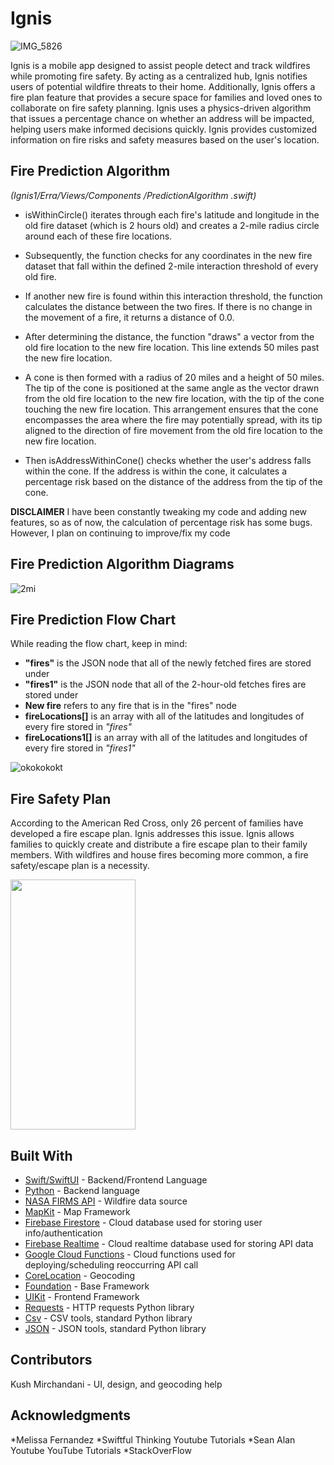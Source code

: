# Ignis


![IMG_5826](https://github.com/heidischultz/Ignis/assets/99668295/80cbf587-e193-4df6-a7f1-69e1bb444c2d)



Ignis is a mobile app designed to assist people detect and track wildfires while promoting fire safety. By acting as a centralized hub, Ignis notifies users of potential wildfire threats to their home. Additionally, Ignis offers a fire plan feature that provides a secure space for families and loved ones to collaborate on fire safety planning. Ignis uses a physics-driven algorithm that issues a percentage chance on whether an address will be impacted, helping users make informed decisions quickly. Ignis provides customized information on fire risks and safety measures based on the user's location.





## Fire Prediction Algorithm
*(Ignis1/Erra/Views/Components /PredictionAlgorithm .swift)*

- isWithinCircle() iterates through each fire's latitude and longitude in the old fire dataset (which is 2 hours old) and creates a 2-mile radius circle around each of these fire locations.

- Subsequently, the function checks for any coordinates in the new fire dataset that fall within the defined 2-mile interaction threshold of every old fire.

- If another new fire is found within this interaction threshold, the function calculates the distance between the two fires. If there is no change in the movement of a fire, it returns a distance of 0.0.

- After determining the distance, the function "draws" a vector from the old fire location to the new fire location. This line extends 50 miles past the new fire location.

- A cone is then formed with a radius of 20 miles and a height of 50 miles. The tip of the cone is positioned at the same angle as the vector drawn from the old fire location to the new fire location, with the tip of the cone touching the new fire location. This arrangement ensures that the cone encompasses the area where the fire may potentially spread, with its tip aligned to the direction of fire movement from the old fire location to the new fire location.

- Then isAddressWithinCone() checks whether the user's address falls within the cone. If the address is within the cone, it calculates a percentage risk based on the distance of the address from the tip of the cone.

 **DISCLAIMER**
 I have been constantly tweaking my code and adding new features, so as of now, the calculation of percentage risk has some bugs. However, I plan on continuing to improve/fix my code
## Fire Prediction Algorithm Diagrams


![2mi](https://github.com/heidischultz/Ignis/assets/99668295/8cce7357-5b21-43bc-8d9d-11c25a342830)



 
## Fire Prediction Flow Chart
While reading the flow chart, keep in mind:
- **"fires"** is the JSON node that all of the newly fetched fires are stored under
- **"fires1"** is the JSON node that all of the 2-hour-old fetches fires are stored under
- **New fire** refers to any fire that is in the "fires" node
- **fireLocations[]** is an array with all of the latitudes and longitudes of every fire stored in *"fires"*
- **fireLocations1[]** is an array with all of the latitudes and longitudes of every fire stored in *"fires1"*



![okokokokt](https://github.com/heidischultz/Ignis/assets/99668295/7346a935-293f-4fa8-9de2-13c0455b5371)

## Fire Safety Plan
According to the American Red Cross, only 26 percent of families have developed a fire escape plan. Ignis addresses this issue. Ignis allows families to quickly create and distribute a fire escape plan to their family members. With wildfires and house fires becoming more common, a fire safety/escape plan is a necessity.


<img src="https://github.com/heidischultz/Ignis/assets/99668295/35f688c1-23f5-4a4e-8177-3a1a004643b6" align= "center" width=200 height=400>



## Built With

* [Swift/SwiftUI](https://www.swift.org/) - Backend/Frontend Language
* [Python](https://www.python.org/) - Backend language
* [NASA FIRMS API](https://firms.modaps.eosdis.nasa.gov/api/) - Wildfire data source 
* [MapKit](https://developer.apple.com/documentation/mapkit/) - Map Framework
* [Firebase Firestore](https://firebase.google.com/docs/firestore) - Cloud database used for storing user info/authentication
* [Firebase Realtime](https://firebase.google.com/docs/database) - Cloud realtime database used for storing API data
* [Google Cloud Functions](https://cloud.google.com/functions#) - Cloud functions used for deploying/scheduling reoccurring API call
* [CoreLocation](https://developer.apple.com/documentation/corelocation) - Geocoding
* [Foundation](https://developer.apple.com/documentation/foundation) - Base Framework
* [UIKit](https://developer.apple.com/documentation/uikit) - Frontend Framework
* [Requests](https://pypi.org/project/requests/) - HTTP requests Python library
* [Csv](https://docs.python.org/3/library/csv.html) - CSV tools, standard Python library
* [JSON](https://docs.python.org/3/library/json.html) - JSON tools, standard Python library


## Contributors 

Kush Mirchandani - UI, design, and geocoding help

## Acknowledgments

*Melissa Fernandez
*Swiftful Thinking Youtube Tutorials
*Sean Alan Youtube YouTube Tutorials
*StackOverFlow








